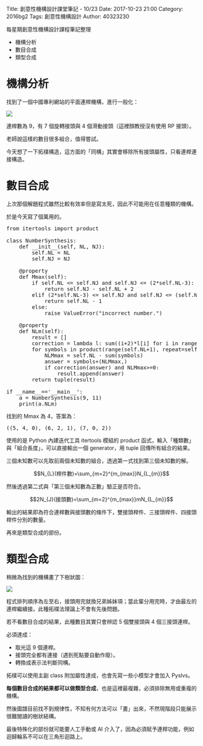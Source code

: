 Title: 創意性機構設計課堂筆記 - 10/23
Date: 2017-10-23 21:00
Category: 2016bg2
Tags: 創意性機構設計
Author: 40323230

每星期創意性機構設計課程筆記整理

+ 機構分析
+ 數目合成
+ 類型合成

<!-- PELICAN_END_SUMMARY -->

機構分析
===

找到了一個中國專利網站的平面連桿機構，進行一般化：

![](https://raw.githubusercontent.com/coursemdetw/project_site_files/gh-pages/files/pyslvs/17_10_23_01.png)

連桿數為 9，有 7 個旋轉接頭與 4 個滑動接頭（這裡顏教授沒有使用 RP 接頭）。

老師說這樣的數目很多組合，值得嘗試。

今天想了一下拓樸構造，這方面的「同構」其實會移除所有接頭屬性，只看連桿連接構造。

數目合成
===

上次那個解題程式雖然比較有效率但是寫太死，因此不可能用在任意種類的機構。

於是今天寫了個萬用的。

<pre class="brush: python">
from itertools import product

class NumberSynthesis:
    def __init__(self, NL, NJ):
        self.NL = NL
        self.NJ = NJ
    
    @property
    def Mmax(self):
        if self.NL <= self.NJ and self.NJ <= (2*self.NL-3):
            return self.NJ - self.NL + 2
        elif (2*self.NL-3) <= self.NJ and self.NJ <= (self.NL*(self.NL-1)/2):
            return self.NL - 1
        else:
            raise ValueError("incorrect number.")
    
    @property
    def NLm(self):
        result = []
        correction = lambda l: sum((i+2)*l[i] for i in range(len(l))) == 2*self.NJ
        for symbols in product(range(self.NL+1), repeat=self.Mmax-2):
            NLMmax = self.NL - sum(symbols)
            answer = symbols+(NLMmax,)
            if correction(answer) and NLMmax>=0:
                result.append(answer)
        return tuple(result)

if __name__=='__main__':
    a = NumberSynthesis(9, 11)
    print(a.NLm)
</pre>

找到的 Mmax 為 4，答案為：

<pre>
((5, 4, 0), (6, 2, 1), (7, 0, 2))
</pre>

使用的是 Python 內建迭代工具 itertools 模組的 product 函式，輸入「種類數」與「組合長度」，可以直接輸出一個 generator，用 tuple 回傳所有組合的結果。

三個未知數可以先取前兩個未知數的組合，透過第一式找到第三個未知數的解。

$$N_{L}(桿件數)=\sum_{m=2}^{m_{max}}N_{L_{m}}$$

然後透過第二式與「第三個未知數為正數」驗正是否符合。

$$2N_{J}(接頭數)=\sum_{m=2}^{m_{max}}mN_{L_{m}}$$

輸出的結果即為符合連桿數與接頭數的條件下，雙接頭桿件、三接頭桿件、四接頭桿件分別的數量。

再來是類型合成的部份。

類型合成
===

稍微為找到的機構畫了下樹狀圖：

![](https://raw.githubusercontent.com/coursemdetw/project_site_files/gh-pages/files/pyslvs/17_10_23_02.png)

程式排列順序為左至右，接頭用完就換兄弟姊妹項；當此輩分用完時，才由最左的連桿繼續接。此種拓樸法理論上不會有先後問題。

若不看數目合成的結果，此種數目其實只會辨認 5 個雙接頭與 4 個三接頭連桿。

必須達成：

+ 取光這 9 個連桿。
+ 接頭完全都有連接（遇到死點要自動作廢）。
+ 轉換成表示法判斷同構。

拓樸可以使用主副 class 附加屬性達成，也會先寫一些小模型才會加入 Pyslvs。

**每個數目合成的結果都可以做類型合成**，也是這裡最複雜，必須排除無用或重複的機構。

然後圖譜目前找不到規律性，不知有何方法可以「畫」出來，不然現階段只能展示很難閱讀的樹狀結構。

最後特殊化的部份就可能要人工手動或 AI 介入了，因為必須賦予連桿功能，例如迴歸輪系不可以在三角形迴路上。